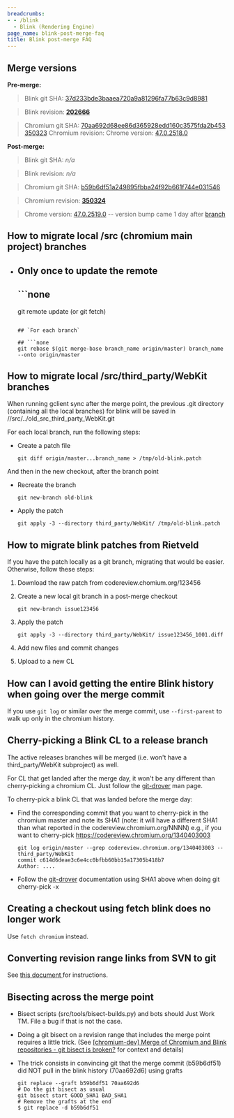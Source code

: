 ```yaml
---
breadcrumbs:
- - /blink
  - Blink (Rendering Engine)
page_name: blink-post-merge-faq
title: Blink post-merge FAQ
---
```


## Merge versions

**Pre-merge:**

> Blink git SHA:
> [37d233bde3baaea720a9a81296fa77b63c9d8981](https://chromium.googlesource.com/chromium/blink/+/HEAD)

> Blink revision: **[202666](http://blinkrev.hasb.ug/202666)**

> Chromium git SHA:
> [70aa692d68ee86d365928edd160c3575fda2b453](https://chromium.googlesource.com/chromium/src/+/70aa692d68ee86d365928edd160c3575fda2b453)
> [350323](http://crrev.com/350323) Chromium revision:
> Chrome version:
> [47.0.2518.0](https://chromium.googlesource.com/chromium/src/+/70aa692d68ee86d365928edd160c3575fda2b453/chrome/VERSION)

**Post-merge:**

> Blink git SHA: *n/a*

> Blink revision: *n/a*

> Chromium git SHA:
> [b59b6df51a249895fbba24f92b661f744e031546](https://chromium.googlesource.com/chromium/src/+/b59b6df51a249895fbba24f92b661f744e031546)

> Chromium revision: **[350324](http://crrev.com/350324)**

> Chrome version:
> [47.0.2519.0](https://chromium.googlesource.com/chromium/src/+/341be68a2f3f424685a709aacc683d227f0de7eb)
> -- version bump came 1 day after
> [branch](https://chromium.googlesource.com/chromium/src/+/b59b6df51a249895fbba24f92b661f744e031546/chrome/VERSION)

## How to migrate local /src (chromium main project) branches

*   ## Only once to update the remote

    ## ```none
    git remote update (or git fetch)  
    ```

    ## `For each branch`

    ## ```none
    git rebase $(git merge-base branch_name origin/master) branch_name --onto origin/master
    ```

## How to migrate local /src/third_party/WebKit branches

When running gclient sync after the merge point, the previous .git directory
(containing all the local branches) for blink will be saved in
//src/../old_src_third_party_WebKit.git

For each local branch, run the following steps:

*   Create a patch file

    ```none
    git diff origin/master...branch_name > /tmp/old-blink.patch
    ```

And then in the new checkout, after the branch point

*   Recreate the branch

    ```none
    git new-branch old-blink
    ```

*   Apply the patch

    ```none
    git apply -3 --directory third_party/WebKit/ /tmp/old-blink.patch
    ```

## How to migrate blink patches from Rietveld

If you have the patch locally as a git branch, migrating that would be easier.
Otherwise, follow these steps:

1.  Download the raw patch from codereview.chomium.org/123456
2.  Create a new local git branch in a post-merge checkout

    ```none
    git new-branch issue123456
    ```

3.  Apply the patch

    ```none
    git apply -3 --directory third_party/WebKit/ issue123456_1001.diff
    ```

4.  Add new files and commit changes
5.  Upload to a new CL

## How can I avoid getting the entire Blink history when going over the merge commit

If you use `git log` or similar over the merge commit, use `--first-parent` to
walk up only in the chromium history.

## Cherry-picking a Blink CL to a release branch

The active releases branches will be merged (i.e. won't have a
third_party/WebKit subproject) as well.

For CL that get landed after the merge day, it won't be any different than
cherry-picking a chromium CL. Just follow the
[git-drover](http://commondatastorage.googleapis.com/chrome-infra-docs/flat/depot_tools/docs/html/git-drover.html)
man page.

To cherry-pick a blink CL that was landed before the merge day:

*   Find the corresponding commit that you want to cherry-pick in the
            chromium master and note its SHA1 (note: it will have a different
            SHA1 than what reported in the codereview.chromium.org/NNNN)
    e.g., if you want to cherry-pick
    <https://codereview.chromium.org/1340403003>

    ```none
    git log origin/master --grep codereview.chromium.org/1340403003 -- third_party/WebKit
    commit c614d6deae3c6e4cc0bfbb60bb15a17305b418b7
    Author: ....
    ```

*   Follow the
            [git-drover](http://commondatastorage.googleapis.com/chrome-infra-docs/flat/depot_tools/docs/html/git-drover.html)
            documentation using SHA1 above when doing git cherry-pick -x

## Creating a checkout using fetch blink does no longer work

Use `fetch chromium` instead.

## Converting revision range links from SVN to git

See [this document
](https://docs.google.com/document/d/1v2fTiNF2FNzbSZXuF1JQxT3UHghM9GUI5csWIpSdu68/edit)for
instructions.

## Bisecting across the merge point

*   Bisect scripts (src/tools/bisect-builds.py) and bots should Just
            Work TM. File a bug if that is not the case.
*   Doing a git bisect on a revision range that includes the merge point
            requires a little trick. (See [\[chromium-dev\] Merge of Chromium
            and Blink repositories - git bisect is
            broken?](https://groups.google.com/a/chromium.org/forum/#!topic/chromium-dev/ydCRw4V6u5o)
            for context and details)
*   The trick consists in convincing git that the merge commit
            (b59b6df51) did NOT pull in the blink history (70aa692d6) using
            grafts

    ```none
    git replace --graft b59b6df51 70aa692d6
    # Do the git bisect as usual
    git bisect start GOOD_SHA1 BAD_SHA1 
    # Remove the grafts at the end
    $ git replace -d b59b6df51
    ```
